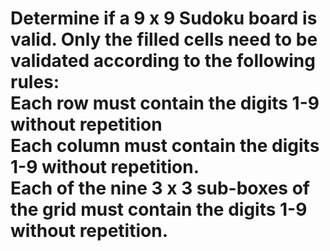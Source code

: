 # Determine if a 9 x 9 Sudoku board is valid. Only the filled cells need to be validated according to the following rules: <br> Each row must contain the digits 1-9 without repetition<br>Each column must contain the digits 1-9 without repetition.<br>Each of the nine 3 x 3 sub-boxes of the grid must contain the digits 1-9 without repetition.<br>
